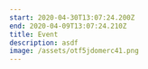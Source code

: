 ```yaml
---
start: 2020-04-30T13:07:24.200Z
end: 2020-04-09T13:07:24.210Z
title: Event
description: asdf
image: /assets/otf5jdomerc41.png
---
```

